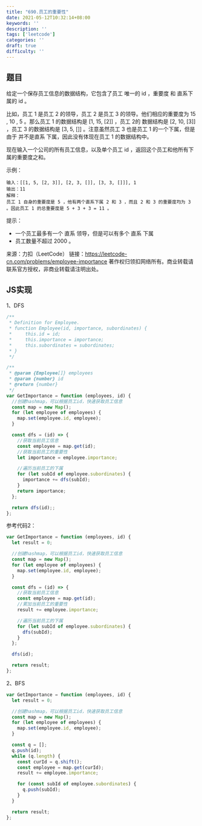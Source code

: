 ```yaml
---
title: "690.员工的重要性"
date: 2021-05-12T10:32:14+08:00
keywords: ''
description: ''
tags: ['leetcode']
categories: ''
draft: true
difficulty: ''
---
```


## 题目

给定一个保存员工信息的数据结构，它包含了员工 唯一的 id ，重要度 和 直系下属的 id 。

比如，员工 1 是员工 2 的领导，员工 2 是员工 3 的领导。他们相应的重要度为 15 , 10 , 5 。那么员工 1 的数据结构是 [1, 15, [2]] ，员工 2的 数据结构是 [2, 10, [3]] ，员工 3 的数据结构是 [3, 5, []] 。注意虽然员工 3 也是员工 1 的一个下属，但是由于 并不是直系 下属，因此没有体现在员工 1 的数据结构中。

现在输入一个公司的所有员工信息，以及单个员工 id ，返回这个员工和他所有下属的重要度之和。

示例：
```
输入：[[1, 5, [2, 3]], [2, 3, []], [3, 3, []]], 1
输出：11
解释：
员工 1 自身的重要度是 5 ，他有两个直系下属 2 和 3 ，而且 2 和 3 的重要度均为 3 。因此员工 1 的总重要度是 5 + 3 + 3 = 11 。
```

提示：

- 一个员工最多有一个 直系 领导，但是可以有多个 直系 下属
- 员工数量不超过 2000 。

来源：力扣（LeetCode）
链接：https://leetcode-cn.com/problems/employee-importance
著作权归领扣网络所有。商业转载请联系官方授权，非商业转载请注明出处。


## JS实现

1、DFS

```javascript
/**
 * Definition for Employee.
 * function Employee(id, importance, subordinates) {
 *     this.id = id;
 *     this.importance = importance;
 *     this.subordinates = subordinates;
 * }
 */

/**
 * @param {Employee[]} employees
 * @param {number} id
 * @return {number}
 */
var GetImportance = function (employees, id) {
  //创建hashmap，可以根据员工id，快速获取员工信息
  const map = new Map();
  for (let employee of employees) {
    map.set(employee.id, employee);
  }

  const dfs = (id) => {
    //获取当前员工信息
    const employee = map.get(id);
    //获取当前员工的重要性
    let importance = employee.importance;

    //遍历当前员工的下属
    for (let subId of employee.subordinates) {
      importance += dfs(subId);
    }
    return importance;
  };

  return dfs(id);;
};
```

参考代码2：

```javascript
var GetImportance = function (employees, id) {
  let result = 0;

  //创建hashmap，可以根据员工id，快速获取员工信息
  const map = new Map();
  for (let employee of employees) {
    map.set(employee.id, employee);
  }

  const dfs = (id) => {
    //获取当前员工信息
    const employee = map.get(id);
    //累加当前员工的重要性
    result += employee.importance;

    //遍历当前员工的下属
    for (let subId of employee.subordinates) {
      dfs(subId);
    }
  };

  dfs(id);

  return result;
};
```

2、BFS

```javascript
var GetImportance = function (employees, id) {
  let result = 0;

  //创建hashmap，可以根据员工id，快速获取员工信息
  const map = new Map();
  for (let employee of employees) {
    map.set(employee.id, employee);
  }

  const q = [];
  q.push(id);
  while (q.length) {
    const curId = q.shift();
    const employee = map.get(curId);
    result += employee.importance;

    for (const subId of employee.subordinates) {
      q.push(subId);
    }
  }

  return result;
};
```
